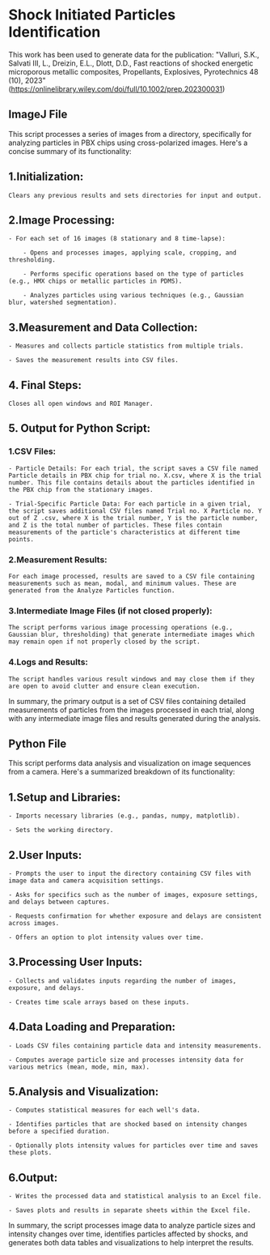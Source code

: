 # Shock Initiated Particles Identification #

This work has been used to generate data for the publication: "Valluri, S.K., Salvati III, L., Dreizin, E.L., Dlott, D.D., Fast reactions of shocked energetic microporous metallic composites, Propellants, Explosives, Pyrotechnics 48 (10), 2023"
(https://onlinelibrary.wiley.com/doi/full/10.1002/prep.202300031)

## ImageJ File ##
This script processes a series of images from a directory, specifically for analyzing particles in PBX chips using cross-polarized images. Here's a concise summary of its functionality:

## 1.Initialization: ##

    Clears any previous results and sets directories for input and output.
    
## 2.Image Processing: ##

    - For each set of 16 images (8 stationary and 8 time-lapse):
    
        - Opens and processes images, applying scale, cropping, and thresholding.
        
        - Performs specific operations based on the type of particles (e.g., HMX chips or metallic particles in PDMS).
        
        - Analyzes particles using various techniques (e.g., Gaussian blur, watershed segmentation).
        
## 3.Measurement and Data Collection: ##

    - Measures and collects particle statistics from multiple trials.
    
    - Saves the measurement results into CSV files.
    
## 4. Final Steps: ##

    Closes all open windows and ROI Manager.

## 5. Output for Python Script: ##
### 1.CSV Files: ###

    - Particle Details: For each trial, the script saves a CSV file named Particle details in PBX chip for trial no. X.csv, where X is the trial number. This file contains details about the particles identified in the PBX chip from the stationary images.
    
    - Trial-Specific Particle Data: For each particle in a given trial, the script saves additional CSV files named Trial no. X Particle no. Y out of Z .csv, where X is the trial number, Y is the particle number, and Z is the total number of particles. These files contain measurements of the particle's characteristics at different time points.
    
### 2.Measurement Results: ###

    For each image processed, results are saved to a CSV file containing measurements such as mean, modal, and minimum values. These are generated from the Analyze Particles function.
    
### 3.Intermediate Image Files (if not closed properly): ###

    The script performs various image processing operations (e.g., Gaussian blur, thresholding) that generate intermediate images which may remain open if not properly closed by the script.
    
### 4.Logs and Results: ###

    The script handles various result windows and may close them if they are open to avoid clutter and ensure clean execution.
    
In summary, the primary output is a set of CSV files containing detailed measurements of particles from the images processed in each trial, along with any intermediate image files and results generated during the analysis.

## Python File ##
This script performs data analysis and visualization on image sequences from a camera. Here's a summarized breakdown of its functionality:

## 1.Setup and Libraries: ##

    - Imports necessary libraries (e.g., pandas, numpy, matplotlib).
    
    - Sets the working directory.
    
## 2.User Inputs: ##

    - Prompts the user to input the directory containing CSV files with image data and camera acquisition settings.
    
    - Asks for specifics such as the number of images, exposure settings, and delays between captures.
    
    - Requests confirmation for whether exposure and delays are consistent across images.
    
    - Offers an option to plot intensity values over time.
    
## 3.Processing User Inputs: ##

    - Collects and validates inputs regarding the number of images, exposure, and delays.
    
    - Creates time scale arrays based on these inputs.
    
## 4.Data Loading and Preparation: ##

    - Loads CSV files containing particle data and intensity measurements.
    
    - Computes average particle size and processes intensity data for various metrics (mean, mode, min, max).
    
## 5.Analysis and Visualization: ##

    - Computes statistical measures for each well's data.
    
    - Identifies particles that are shocked based on intensity changes before a specified duration.
    
    - Optionally plots intensity values for particles over time and saves these plots.
    
## 6.Output: ##

    - Writes the processed data and statistical analysis to an Excel file.
    
    - Saves plots and results in separate sheets within the Excel file.
    
In summary, the script processes image data to analyze particle sizes and intensity changes over time, identifies particles affected by shocks, and generates both data tables and visualizations to help interpret the results.
